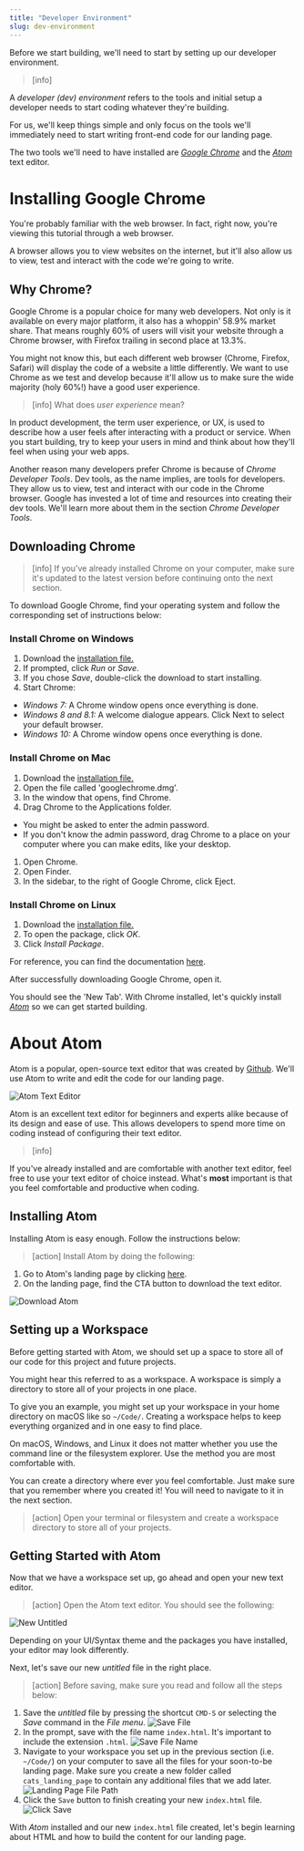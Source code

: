 ```yaml
---
title: "Developer Environment"
slug: dev-environment
---
```


Before we start building, we'll need to start by setting up our developer environment.

<!-- TODO: maybe review this definition -->

> [info]
>
A _developer (dev) environment_ refers to the tools and initial setup a developer needs to start coding whatever they're building.

For us, we'll keep things simple and only focus on the tools we'll immediately need to start writing front-end code for our landing page.

The two tools we'll need to have installed are [_Google Chrome_](https://www.google.com/chrome/) and the [_Atom_](https://atom.io) text editor.

# Installing Google Chrome

You're probably familiar with the web browser. In fact, right now, you're viewing this tutorial through a web browser.

A browser allows you to view websites on the internet, but it'll also allow us to view, test and interact with the code we're going to write.

## Why Chrome?

Google Chrome is a popular choice for many web developers. Not only is it available on every major platform, it also has a whoppin' 58.9% market share. That means roughly 60% of users will visit your website through a Chrome browser, with Firefox trailing in second place at 13.3%.

You might not know this, but each different web browser (Chrome, Firefox, Safari) will display the code of a website a little differently. We want to use Chrome as we test and develop because it'll allow us to make sure the wide majority (holy 60%!) have a good user experience.

> [info]
What does *user experience* mean?
>
In product development, the term user experience, or UX, is used to describe how a user feels after interacting with a product or service. When you start building, try to keep your users in mind and think about how they'll feel when using your web apps.

Another reason many developers prefer Chrome is because of _Chrome Developer Tools_. Dev tools, as the name implies, are tools for developers. They allow us to view, test and interact with our code in the Chrome browser. Google has invested a lot of time and resources into creating their dev tools. We'll learn more about them in the section _Chrome Developer Tools_.

## Downloading Chrome

> [info]
If you've already installed Chrome on your computer, make sure it's updated to the latest version before continuing onto the next section.

To download Google Chrome, find your operating system and follow the corresponding set of instructions below:

### Install Chrome on Windows
1. Download the [installation file.](https://www.google.com/chrome/)
1. If prompted, click *Run* or *Save*.
1. If you chose *Save*, double-click the download to start installing.
1. Start Chrome:
  - *Windows 7:* A Chrome window opens once everything is done.
  - *Windows 8 and 8.1:* A welcome dialogue appears. Click Next to select your default browser.
  - *Windows 10:* A Chrome window opens once everything is done.

### Install Chrome on Mac
1. Download the [installation file.](https://www.google.com/chrome/)
1. Open the file called 'googlechrome.dmg'.
1. In the window that opens, find Chrome.
1. Drag Chrome to the Applications folder.
  - You might be asked to enter the admin password.
  - If you don't know the admin password, drag Chrome to a place on your computer where you can make edits, like your desktop.
1. Open Chrome.
1. Open Finder.
1. In the sidebar, to the right of Google Chrome, click Eject.

### Install Chrome on Linux
1. Download the [installation file.](https://www.google.com/chrome/)
1. To open the package, click *OK*.
1. Click *Install Package*.

For reference, you can find the documentation [here](https://support.google.com/chrome/answer/95346).

After successfully downloading Google Chrome, open it.

You should see the 'New Tab'. With Chrome installed, let's quickly install [_Atom_](https://atom.io) so we can get started building.

# About Atom

Atom is a popular, open-source text editor that was created by [Github](https://github.com/). We'll use Atom to write and edit the code for our landing page.

![Atom Text Editor](assets/atom_editor.jpg)

Atom is an excellent text editor for beginners and experts alike because of its design and ease of use. This allows developers to spend more time on coding instead of configuring their text editor.

> [info]
>
If you've already installed and are comfortable with another text editor, feel free to use your text editor of choice instead. What's **most** important is that you feel comfortable and productive when coding.

## Installing Atom

Installing Atom is easy enough. Follow the instructions below:

> [action]
Install Atom by doing the following:
>
1. Go to Atom's landing page by clicking [here](https://atom.io/).
1. On the landing page, find the CTA button to download the text editor.
>
![Download Atom](assets/download_atom.jpg)

<!-- TODO: (optional) add section to install some key packages and theming -->

## Setting up a Workspace

Before getting started with Atom, we should set up a space to store all of our code for this project and future projects.

You might hear this referred to as a workspace. A workspace is simply a directory to store all of your projects in one place.

To give you an example, you might set up your workspace in your home directory on macOS like so `~/Code/`. Creating a workspace helps to keep everything organized and in one easy to find place.

On macOS, Windows, and Linux it does not matter whether you use the command line or the filesystem explorer. Use the method you are most comfortable with.

You can create a directory where ever you feel comfortable. Just make sure that you remember where you created it! You will need to navigate to it in the next section.

> [action]
Open your terminal or filesystem and create a workspace directory to store all of your projects.

## Getting Started with Atom

Now that we have a workspace set up, go ahead and open your new text editor.

> [action]
Open the Atom text editor. You should see the following:
>
![New Untitled](assets/new_untitled.jpg)
>
Depending on your UI/Syntax theme and the packages you have installed, your editor may look differently.

Next, let's save our new _untitled_ file in the right place.

> [action]
Before saving, make sure you read and follow all the steps below:
>
1. Save the _untitled_ file by pressing the shortcut `CMD-S` or selecting the _Save_ command in the _File menu_. ![Save File](assets/save_file.jpg)
1. In the prompt, save with the file name `index.html`. It's important to include the extension `.html`. ![Save File Name](assets/save_file_name.jpg)
1. Navigate to your workspace you set up in the previous section (i.e. `~/Code/`) on your computer to save all the files for your soon-to-be landing page. Make sure you create a new folder called `cats_landing_page` to contain any additional files that we add later. ![Landing Page File Path](assets/file_path.jpg)
1. Click the `Save` button to finish creating your new `index.html` file. ![Click Save](assets/click_save.jpg)

With _Atom_ installed and our new `index.html` file created, let's begin learning about HTML and how to build the content for our landing page.

